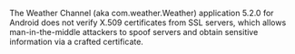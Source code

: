 The Weather Channel (aka com.weather.Weather) application 5.2.0 for Android does not verify X.509 certificates from SSL servers, which allows man-in-the-middle attackers to spoof servers and obtain sensitive information via a crafted certificate.